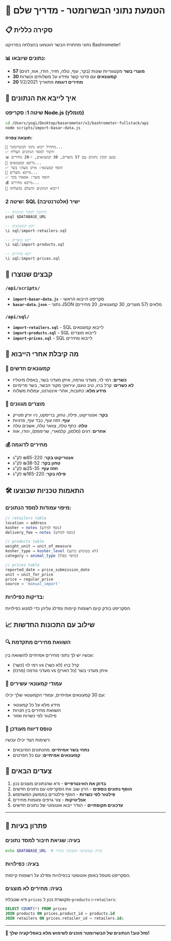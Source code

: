 # 🥩 הטמעת נתוני הבשרומטר - מדריך שלם

## 📋 סקירה כללית

נתוני מחתרת הבשר הוטמעו בהצלחה בפרויקט Bashrometer! 

### 📊 נתונים שיובאו:
- **57 מוצרי בשר** מקטגוריות שונות (בקר, עוף, טלה, חזיר, הודו, אווז, דגים)
- **30 קמעונאים** עם פרטי קשר ומידע על משלוחים וכשרות
- **20 מחירים דוגמה** מתאריך 1/2/2021

## 🚀 איך לייבא את הנתונים

### שיטה 1: סקריפט Node.js (מומלץ)

```bash
cd /Users/yogi/Desktop/basarometer/v2/bashrometer-fullstack/api
node scripts/import-basar-data.js
```

**תוצאה צפויה:**
```
🚀 מתחיל ייבוא נתוני הבשרומטר...
✅ חיבור למסד הנתונים הצליח
📊 נטען קובץ נתונים עם 57 מוצרים, 30 קמעונאים, ו-20 מחירים
🏪 מייבא קמעונאים...
✅ הוסף קמעונאי: איתן מעדני בשר
🥩 מייבא מוצרים...
✅ הוסף מוצר: אסאדו בקר
💰 מייבא מחירים...
🎉 ייבוא הנתונים הושלם בהצלחה!
```

### שיטה 2: SQL ישיר (אלטרנטיבה)

```sql
-- התחבר למסד הנתונים
psql $DATABASE_URL

-- ייבא קמעונאים
\i sql/import-retailers.sql

-- ייבא מוצרים  
\i sql/import-products.sql

-- ייבא מחירים
\i sql/import-prices.sql
```

## 📁 קבצים שנוצרו

### `/api/scripts/`
- **`import-basar-data.js`** - סקריפט הייבוא הראשי
- **`basar-data.json`** - נתוני JSON מלאים (57 מוצרים, 30 קמעונאים, 20 מחירים)

### `/api/sql/`
- **`import-retailers.sql`** - SQL לייבוא קמעונאים
- **`import-products.sql`** - SQL לייבוא מוצרים
- **`import-prices.sql`** - SQL לייבוא מחירים

## 🎯 מה קיבלת אחרי הייבוא

### 🏪 קמעונאים חדשים
- **כשרים**: רמי לוי, מעדני גורמה, איתן מעדני בשר, באפלו מיטליז
- **לא כשרים**: קרל ברג, טיב טעם, עיראקי מקור הבשר, בשר פרימיום
- **מידע מלא**: כתובות, אתרי אינטרנט, עמלות משלוח

### 🥩 מוצרים מגוונים
- **בקר**: אנטריקוט, פילה, טחון, בריסקט, ניו יורק סטייק
- **עוף**: חזה עוף, כבד עוף, פרגיות
- **טלה**: כתף טלה, צוואר טלה, אשכים טלה
- **אחרים**: דגים (סלמון, קלמארי, שרימפס), הודו, אווז

### 💰 מחירים לדוגמה
- **אנטריקוט בקר**: ₪85-220 לק"ג
- **טחון בקר**: ₪38-52 לק"ג  
- **חזה עוף**: ₪25-35 לק"ג
- **פילה בקר**: ₪165-220 לק"ג

## 🛠 התאמות טכניות שבוצעו

### מיפוי עמודות למסד הנתונים:
```javascript
// retailers table
location → address
kosher → notes (נוסף למידע)
delivery_fee → notes (נוסף למידע)

// products table  
weight_unit → unit_of_measure
kosher_type → kosher_level (לא בשימוש כרגע)
category → animal_type (מיפוי כפול)

// prices table
reported_date → price_submission_date
unit → unit_for_price  
price → regular_price
source → 'manual_import'
```

### בדיקות כפילויות:
הסקריפט בודק קיום רשומות קיימות ומדלג עליהן כדי למנוע כפילויות.

## 📈 שילוב עם התכונות החדשות

### 🔍 השוואת מחירים מתקדמת
עכשיו יש לך נתוני מחירים אמיתיים להשוואה בין:
- רמי לוי (כשר) vs קרל ברג (לא כשר)
- מעדני גורמה (מרכז) vs איתן מעדני בשר (כל הארץ)

### 🏪 עמודי קמעונאי עשירים
עם 30 קמעונאים אמיתיים, עמודי הקמעונאי שלך יכילו:
- מידע מלא על כל קמעונאי
- השוואת מחירים בין חנויות
- פילטור לפי כשרות ואזור

### 📝 טופס דיווח מעודכן
רשימות הצד יכילו עכשיו:
- **נתחי בשר אמיתיים**: מהנתונים המיובאים
- **קמעונאים אמיתיים**: עם כל הפרטים

## 🎉 צעדים הבאים

1. **בדוק את האינטרפייס** - ודא שהנתונים מוצגים נכון
2. **הוסף נתונים נוספים** - הרץ שוב את הסקריפט עם נתונים חדשים
3. **פילטור לפי כשרות** - הוסף פילטרים בממשק המשתמש
4. **אנליטיקות** - צור גרפים ומגמות מחירים
5. **עדכונים תקופתיים** - הגדר ייבוא אוטומטי של נתונים חדשים

---

## 🔧 פתרון בעיות

### בעיה: שגיאת חיבור למסד נתונים
```bash
echo $DATABASE_URL  # בדוק שמשתנה הסביבה מוגדר
```

### בעיה: כפילויות
הסקריפט מטפל באופן אוטומטי בכפילויות ומדלג על רשומות קיימות.

### בעיה: מחירים לא מוצגים
ודא שטבלת `prices` מקושרת נכון ל-`products` ו-`retailers`:
```sql
SELECT COUNT(*) FROM prices 
JOIN products ON prices.product_id = products.id 
JOIN retailers ON prices.retailer_id = retailers.id;
```

---

**🎯 מזל טוב! הנתונים של הבשרומטר מוכנים לשימוש מלא באפליקציה שלך!**